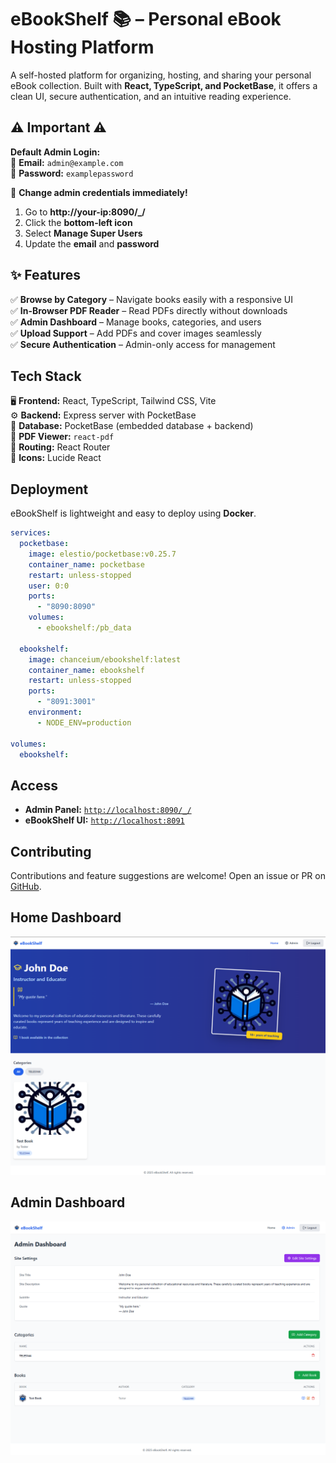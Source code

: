 # eBookShelf 📚 – Personal eBook Hosting Platform  
A self-hosted platform for organizing, hosting, and sharing your personal eBook collection. Built with **React, TypeScript, and PocketBase**, it offers a clean UI, secure authentication, and an intuitive reading experience.  

## ⚠️ Important ⚠️  
**Default Admin Login:**  
📧 **Email:** `admin@example.com`  
🔑 **Password:** `examplepassword`  

🔹 **Change admin credentials immediately!**  
1. Go to **http://your-ip:8090/_/**  
2. Click the **bottom-left icon**  
3. Select **Manage Super Users**  
4. Update the **email** and **password**  

## ✨ Features  
✅ **Browse by Category** – Navigate books easily with a responsive UI  
✅ **In-Browser PDF Reader** – Read PDFs directly without downloads  
✅ **Admin Dashboard** – Manage books, categories, and users  
✅ **Upload Support** – Add PDFs and cover images seamlessly  
✅ **Secure Authentication** – Admin-only access for management  

## Tech Stack  
🖥 **Frontend:** React, TypeScript, Tailwind CSS, Vite  
⚙ **Backend:** Express server with PocketBase  
📂 **Database:** PocketBase (embedded database + backend)  
📖 **PDF Viewer:** `react-pdf`  
🚀 **Routing:** React Router  
🎨 **Icons:** Lucide React  

## Deployment  
eBookShelf is lightweight and easy to deploy using **Docker**.  

```yaml
services:
  pocketbase:
    image: elestio/pocketbase:v0.25.7
    container_name: pocketbase
    restart: unless-stopped
    user: 0:0
    ports:
      - "8090:8090"
    volumes:
      - ebookshelf:/pb_data

  ebookshelf:
    image: chanceium/ebookshelf:latest
    container_name: ebookshelf
    restart: unless-stopped
    ports:
      - "8091:3001"
    environment:
      - NODE_ENV=production

volumes:
  ebookshelf:
```

## Access  
- **Admin Panel:** [`http://localhost:8090/_/`](http://localhost:8090/_/)  
- **eBookShelf UI:** [`http://localhost:8091`](http://localhost:8091)  

## Contributing  
Contributions and feature suggestions are welcome! Open an issue or PR on [GitHub](https://github.com/chanceium/ebookshelf).

## Home Dashboard
![image info](https://raw.githubusercontent.com/Chanceium/eBookShelf/refs/heads/main/public/home.png)

## Admin Dashboard
![image info](https://raw.githubusercontent.com/Chanceium/eBookShelf/refs/heads/main/public/admin.png)
